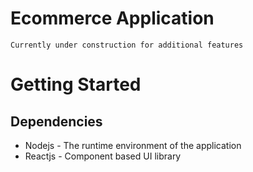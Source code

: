 # Ecommerce Application

<code>Currently under construction for additional features</code>

# Getting Started

## Dependencies

- Nodejs - The runtime environment of the application
- Reactjs - Component based UI library
